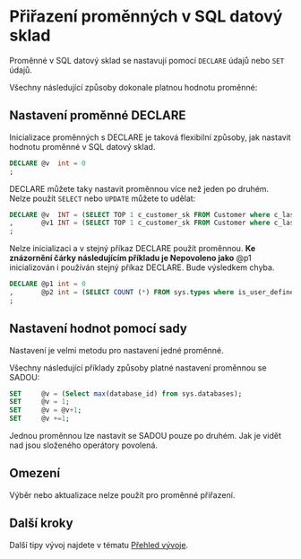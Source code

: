 <properties
   pageTitle="Přiřazení proměnných v SQL datový sklad | Microsoft Azure"
   description="Tipy pro přiřazení proměnné jazyce Transact-SQL Azure SQL datový sklad k vývoji řešení."
   services="sql-data-warehouse"
   documentationCenter="NA"
   authors="jrowlandjones"
   manager="barbkess"
   editor=""/>

<tags
   ms.service="sql-data-warehouse"
   ms.devlang="NA"
   ms.topic="article"
   ms.tgt_pltfrm="NA"
   ms.workload="data-services"
   ms.date="06/14/2016"
   ms.author="jrj;barbkess;sonyama"/>

# <a name="assign-variables-in-sql-data-warehouse"></a>Přiřazení proměnných v SQL datový sklad
Proměnné v SQL datový sklad se nastavují pomocí `DECLARE` údajů nebo `SET` údajů.

Všechny následující způsoby dokonale platnou hodnotu proměnné:

## <a name="setting-variables-with-declare"></a>Nastavení proměnné DECLARE

Inicializace proměnných s DECLARE je taková flexibilní způsoby, jak nastavit hodnotu proměnné v SQL datový sklad.

```sql
DECLARE @v  int = 0
;
```

DECLARE můžete taky nastavit proměnnou více než jeden po druhém. Nelze použít `SELECT` nebo `UPDATE` můžete to udělat:

```sql
DECLARE @v  INT = (SELECT TOP 1 c_customer_sk FROM Customer where c_last_name = 'Smith')
,       @v1 INT = (SELECT TOP 1 c_customer_sk FROM Customer where c_last_name = 'Jones')
;
```

Nelze inicializaci a v stejný příkaz DECLARE použít proměnnou. **Ke znázornění čárky následujícím příkladu je Nepovoleno jako** @p1 inicializován i používán stejný příkaz DECLARE. Bude výsledkem chyba.

```sql
DECLARE @p1 int = 0
,       @p2 int = (SELECT COUNT (*) FROM sys.types where is_user_defined = @p1 )
;
```

## <a name="setting-values-with-set"></a>Nastavení hodnot pomocí sady
Nastavení je velmi metodu pro nastavení jedné proměnné.

Všechny následující příklady způsoby platné nastavení proměnnou se SADOU:

```sql
SET     @v = (Select max(database_id) from sys.databases);
SET     @v = 1;
SET     @v = @v+1;
SET     @v +=1;
```

Jednou proměnnou lze nastavit se SADOU pouze po druhém. Jak je vidět nad jsou složeného operátory povolená.

## <a name="limitations"></a>Omezení
Výběr nebo aktualizace nelze použít pro proměnné přiřazení.


## <a name="next-steps"></a>Další kroky
Další tipy vývoj najdete v tématu [Přehled vývoje][].

<!--Image references-->

<!--Article references-->
[Přehled vývoje]: sql-data-warehouse-overview-develop.md

<!--MSDN references-->

<!--Other Web references-->
